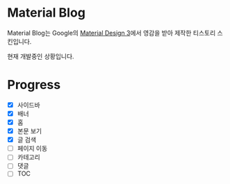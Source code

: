 # Material Blog

Material Blog는 Google의 [Material Design 3](https://m3.material.io/)에서 영감을 받아 제작한 티스토리 스킨입니다.

현재 개발중인 상황입니다.

# Progress

- [x] 사이드바
- [x] 배너
- [x] 홈
- [x] 본문 보기
- [x] 글 검색
- [ ] 페이지 이동
- [ ] 카테고리
- [ ] 댓글
- [ ] TOC
